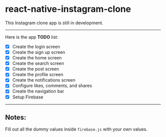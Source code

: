 # react-native-instagram-clone

This Instagram clone app is still in development.

---

Here is the app **TODO** list:

- [x] Create the login screen
- [x] Create the sign up screen
- [x] Create the home screen
- [x] Create the search screen
- [x] Create the post screen
- [x] Create the profile screen
- [x] Create the notifications screen
- [x] Configure likes, comments, and shares
- [x] Create the navigation bar
- [x] Setup Firebase

---

## Notes:

Fill out all the dummy values inside `firebase.js` with your own values.
